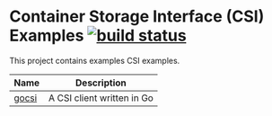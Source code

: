 # Container Storage Interface (CSI) Examples [![build status](https://travis-ci.org/container-storage-interface/examples.svg?branch=master)](https://travis-ci.org/container-storage-interface/examples)
This project contains examples CSI examples.

| Name | Description |
|------|-------------|
| [gocsi](./gocsi) | A CSI client written in Go |
